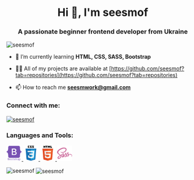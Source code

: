 <h1 align="center">Hi 👋, I'm seesmof</h1>
<h3 align="center">A passionate beginner frontend developer from Ukraine</h3>

<p align="left"> <img src="https://komarev.com/ghpvc/?username=seesmof&label=Profile%20views&color=0e75b6&style=flat" alt="seesmof" /> </p>

- 🌱 I’m currently learning **HTML, CSS, SASS, Bootstrap**

- 👨‍💻 All of my projects are available at [https://github.com/seesmof?tab=repositories](https://github.com/seesmof?tab=repositories)

- 📫 How to reach me **seesmwork@gmail.com**

<h3 align="left">Connect with me:</h3>
<p align="left">
<a href="https://twitter.com/seesmof" target="blank"><img align="center" src="https://raw.githubusercontent.com/rahuldkjain/github-profile-readme-generator/master/src/images/icons/Social/twitter.svg" alt="seesmof" height="30" width="40" /></a>
</p>

<h3 align="left">Languages and Tools:</h3>
<p align="left"> <a href="https://getbootstrap.com" target="_blank" rel="noreferrer"> <img src="https://raw.githubusercontent.com/devicons/devicon/master/icons/bootstrap/bootstrap-plain-wordmark.svg" alt="bootstrap" width="40" height="40"/> </a> <a href="https://www.w3schools.com/css/" target="_blank" rel="noreferrer"> <img src="https://raw.githubusercontent.com/devicons/devicon/master/icons/css3/css3-original-wordmark.svg" alt="css3" width="40" height="40"/> </a> <a href="https://www.w3.org/html/" target="_blank" rel="noreferrer"> <img src="https://raw.githubusercontent.com/devicons/devicon/master/icons/html5/html5-original-wordmark.svg" alt="html5" width="40" height="40"/> </a> <a href="https://sass-lang.com" target="_blank" rel="noreferrer"> <img src="https://raw.githubusercontent.com/devicons/devicon/master/icons/sass/sass-original.svg" alt="sass" width="40" height="40"/> </a> </p>

<p><img align="left" src="https://github-readme-stats.vercel.app/api/top-langs?username=seesmof&show_icons=true&locale=en&layout=compact" alt="seesmof" /></p>

<p>&nbsp;<img align="center" src="https://github-readme-stats.vercel.app/api?username=seesmof&show_icons=true&locale=en" alt="seesmof" /></p>

<!---
seesmof/seesmof is a ✨ special ✨ repository because its `README.md` (this file) appears on your GitHub profile.
You can click the Preview link to take a look at your changes.
--->
